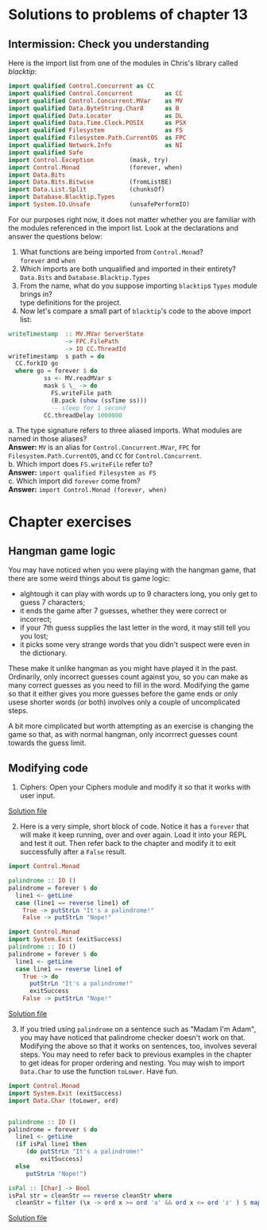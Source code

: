# Solutions to problems of chapter 13

## Intermission: Check you understanding

Here is the import list from one of the modules in Chris's library called _blacktip_:
```hs
import qualified Control.Concurrent as CC
import qualified Control.Concurrent         as CC
import qualified Control.Concurrent.MVar    as MV
import qualified Data.ByteString.Char8      as B
import qualified Data.Locator               as DL
import qualified Data.Time.Clock.POSIX      as PSX
import qualified Filesystem                 as FS
import qualified Filesystem.Path.CurrentOS  as FPC
import qualified Network.Info               as NI
import qualified Safe
import Control.Exception          (mask, try)
import Control.Monad              (forever, when)
import Data.Bits
import Data.Bits.Bitwise          (fromListBE)
import Data.List.Split            (chunksOf)
import Database.Blacktip.Types
import System.IO.Unsafe           (unsafePerformIO)
```

For our purposes right now, it does not matter whether you are familiar with the modules referenced in the import list. Look at the declarations and answer the questions below:

1. What functions are being imported from `Control.Monad`?
<br>`forever` and `when`
2. Which imports are both unqualified and imported in their entirety?
<br> `Data.Bits` and `Database.Blacktip.Types`
3. From the name, what do you suppose importing `blacktip`s `Types` module brings in?
<br> type definitions for the project.
4. Now let's compare a small part of `blacktip`'s code to the above import list:

```hs
writeTimestamp  :: MV.MVar ServerState
                -> FPC.FilePath
                -> IO CC.ThreadId
writeTimestamp  s path = do
  CC.forkIO go
  where go = forever $ do
          ss <- MV.readMVar s
          mask $ \_ -> do
            FS.writeFile path
            (B.pack (show (ssTime ss)))
            -- sleep for 1 second
          CC.threadDelay 1000000
```
a. The type signature refers to three aliased imports. What modules are named in those aliases?
<br>**Answer:** `MV` is an alias for `Control.Concurrent.MVar`, `FPC` for `Filesystem.Path.CurrentOS`, and `CC` for `Control.Concurrent`.
<br>b. Which import does `FS.writeFile` refer to?
<br>**Answer:** `import qualified Filesystem as FS`
<br>c. Which import did `forever` come from?
<br>**Answer:** `import Control.Monad (forever, when)`


# Chapter exercises

## Hangman game logic

You may have noticed when you were playing with the hangman game, that there are some weird things about tis game logic:

 - alghtough it can play with words up to 9 characters long, you only get to guess 7 characters;
 - it ends the game after 7 guesses, whether they were correct or incorrect;
 - if your 7th guess supplies the last letter in the word, it may still tell you you lost;
 - it picks some very strange words that you didn't suspect were even in the dictionary.

These make it unlike hangman as you might have played it in the past. Ordinarily, only incorrect guesses count against you, so you can make as many correct guesses as you need to fill in the word. Modifying the game so that it either gives you more guesses before the game ends or only usese shorter words (or both) involves only a couple of uncomplicated steps.

A bit more cimplicated but worth attempting as an exercise is changing the game so that, as with normal hangman, only incorrrect guesses count towards the guess limit.


## Modifying code

1. Ciphers: Open your Ciphers module and modify it so that it works with user input.

[Solution file](exercise.files/cipher.hs)

2. Here is a very simple, short block of code. Notice it has a `forever` that will make it keep running, over and over again. Load it into your REPL and test it out. Then refer back to the chapter and modify it to exit successfully after a `False` result.

```hs
import Control.Monad

palindrome :: IO ()
palindrome = forever $ do
  line1 <- getLine
  case (line1 == reverse line1) of
    True -> putStrLn "It's a palindrome!"
    False -> putStrLn "Nope!"
```

```hs
import Control.Monad
import System.Exit (exitSuccess)
palindrome :: IO ()
palindrome = forever $ do
  line1 <- getLine
  case line1 == reverse line1 of
    True -> do
      putStrLn "It's a palindrome!"
      exitSuccess
    False -> putStrLn "Nope!"
```
[Solution file](exercise.files/palindrome.hs)


3. If you tried using `palindrome` on a sentence such as "Madam I'm Adam", you may have noticed that palindrome checker doesn't work on that. Modifying the above so that it works on sentences, too, involves several steps. You may need to refer back to previous examples in the chapter to get ideas for proper ordering and nesting. You may wish to import `Data.Char` to use the function `toLower`. Have fun.

```hs
import Control.Monad
import System.Exit (exitSuccess)
import Data.Char (toLower, ord)


palindrome :: IO ()
palindrome = forever $ do
  line1 <- getLine
  (if isPal line1 then
     (do putStrLn "It's a palindrome!"
         exitSuccess)
  else
     putStrLn "Nope!")

isPal :: [Char] -> Bool
isPal str = cleanStr == reverse cleanStr where
  cleanStr = filter (\x -> ord x >= ord 'a' && ord x <= ord 'z' ) $ map toLower str
```
[Solution file](exercise.files/palindrome2.hs)